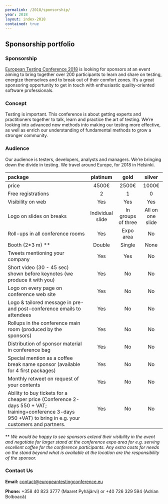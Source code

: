 ```yaml
---
permalink: /2018/sponsorship/
year: 2018
layout: index-2018
contained: true
---
```



## Sponsorship portfolio

### Sponsorship

[European Testing Conference 2018](www.europeantestingconference.eu) is looking for sponsors at an event aiming to bring together over 200 participants to learn and share on testing, energize themselves and to break out of their comfort zones. It’s a great sponsoring opportunity to get in touch with enthusiastic quality-oriented software professionals.

### Concept
Testing is important. This conference is about getting experts and practitioners together to talk, learn and practice the art of testing. We’re looking into advanced new methods into making our testing more effective, as well as enrich our understanding of fundamental methods to grow a stronger community.

### Audience
Our audience is testers, developers, analysts and managers. We’re bringing down the divide in testing. We travel around Europe, for 2018 in Helsinki.

|  package          | platinum   | gold   | silver   |
| :--- | :---: | :---: | :---: |
| price             | 4500€      | 2500€  | 1000€    |
| Free registrations| 2          | 1      | 0        |
| Visibility on web | Yes        | Yes    | Yes      |
| Logo on slides on breaks| Individual slide | In groups of three | All on one slide |
| Roll-ups in all conference rooms | Yes | Expo area | No |
| Booth (2*3 m) ** | Double | Single | None |
| Tweets mentioning your company | Yes | Yes | No |
| Short video (30 - 45 sec) shown before keynotes (we produce it with you) | Yes | No | No |
| Logo on every page on conference web site | Yes | No | No |
| Logo & tailored message in pre- and post-conference emails to attendees | Yes | No | No |
| Rollups in the conference main room (produced by the sponsors) | Yes | No | No |
| Distribution of sponsor material in conference bag | Yes | No | No |
| Special mention as a coffee break name sponsor (available for 4 first packages) | Yes | No | No |
| Monthly retweet on request of your contents | Yes | No | No |
|Ability to buy tickets for a cheaper price (Conference 2-days 550 + VAT; training+conference 3-days 950 +VAT) to bring in e.g. your customers and partners. | Yes | No | No |


** *We would be happy to see sponsors extend their visibility in the event and negotiate for larger stand at the conference expo area for e.g. serving excellent coffee for the conference participants.*
*Any extra costs for needs on the stand beyond what is available at the location are the responsibility of the sponsor.*

### Contact Us

**Email:** [contact@europeantestingconference.eu](mailto:contact@europeantestingconference.eu)

**Phone:**  +358 40 823 3777 (Maaret Pyhäjärvi) or +40 726 329 594 (Adrian Bolboacă)
